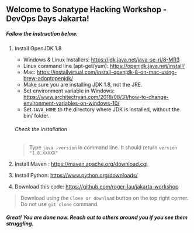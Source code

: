 ## Welcome to Sonatype Hacking Workshop - DevOps Days Jakarta!
##### Follow the instruction below.

1. Install OpenJDK 1.8
   * Windows & Linux Installers: https://jdk.java.net/java-se-ri/8-MR3
   * Linux command line (apt-get/yum): https://openjdk.java.net/install/
   * Mac: https://installvirtual.com/install-openjdk-8-on-mac-using-brew-adoptopenjdk/
   * Make sure you are installing JDK 1.8, not the JRE.
   * Set environment variable in Windows: https://www.architectryan.com/2018/08/31/how-to-change-environment-variables-on-windows-10/
   * Set `JAVA_HOME` to the directory where JDK is installed, without the bin/ folder.
	
	###### Check the installation
	> Type `java -version` in command line. It should return `version "1.8.XXXXX"`
   

1. Install Maven : https://maven.apache.org/download.cgi

1. Install Python: https://www.python.org/downloads/

1. Download this code: https://github.com/roger-lau/jakarta-workshop

> Download using the `Clone or download` button on the top right corner. Do not use `git clone` command.

##### Great! You are done now. Reach out to others around you if you see them struggling. 

